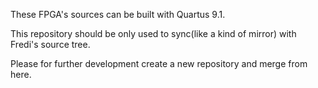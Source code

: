 These FPGA's sources can be built with Quartus 9.1.

This repository should be only used to sync(like a kind of mirror) with Fredi's source tree.

Please for further development create a new repository and merge from here.
